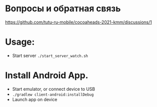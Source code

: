 # Вопросы и обратная связь
https://github.com/tutu-ru-mobile/cocoaheads-2021-kmm/discussions/1

# Usage:
 - Start server `./start_server_watch.sh`

# Install Android App.
 - Start emulator, or connect device to USB
 - `./gradlew client-android:installDebug`
 - Launch app on device

